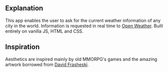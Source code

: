 ## Explanation

This app enables the user to ask for the current weather information of any city in the world. 
Information is requested in real time to [Open Weather](https://openweathermap.org/). 
Built entirely on vanilla JS, HTML and CSS.

## Inspiration

Aesthetics are inspired mainly by old MMORPG's games and the amazing artwork borrowed from [David Frasheski](https://www.artstation.com/artwork/oAwbl4). 
